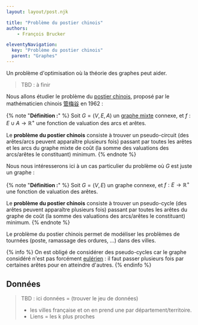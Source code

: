 ```yaml
---
layout: layout/post.njk

title: "Problème du postier chinois"
authors: 
    - François Brucker

eleventyNavigation:
  key: "Problème du postier chinois"
  parent: "Graphes"
---
```


<!-- début résumé -->

Un problème d'optimisation où la théorie des graphes peut aider.

<!-- fin résumé -->

> TBD : à finir

Nous allons étudier le problème du [postier chinois](https://fr.wikipedia.org/wiki/Probl%C3%A8me_du_postier_chinois), proposé par le mathématicien chinois [管梅谷](https://fr.wikipedia.org/wiki/Meigu_Guan) en 1962 :

{% note "**Définition :**" %}
Soit $G = (V, E, A)$ un [graphe mixte](../structure#definition-graphe-mixte) connexe, et $f: E \cup A \rightarrow \mathbb{R}^+$ une fonction de valuation des arcs et arêtes.

Le **problème du postier chinois** consiste à trouver un pseudo-circuit (des arêtes/arcs peuvent apparaître plusieurs fois) passant par toutes les arêtes et les arcs du graphe mixte de coût (la somme des valuations des arcs/arêtes le constituant) minimum.
{% endnote %}

Nous nous intéresserons ici à un cas particulier du problème où $G$ est juste un graphe :

{% note "**Définition :**" %}
Soit $G = (V, E)$ un graphe connexe, et $f: E \rightarrow \mathbb{R}^+$ une fonction de valuation des arêtes.

Le **problème du postier chinois** consiste à trouver un pseudo-cycle (des arêtes peuvent apparaître plusieurs fois) passant par toutes les arêtes du graphe de coût (la somme des valuations des arcs/arêtes le constituant) minimum.
{% endnote %}

Le problème du postier chinois permet de modéliser les problèmes de tournées (poste, ramassage des ordures, ...) dans des villes.

{% info %}
On est obligé de  considérer des pseudo-cycles car le graphe considéré n'est pas forcément [eulérien](../parcours-eulériens) : il faut passer plusieurs fois par certaines arêtes pour en atteindre d'autres.
{% endinfo %}

## Données

> TBD : ici données = (trouver le jeu de données)
> 
> * les villes française et on en prend une par département/territoire.
> * Liens = les k plus proches
